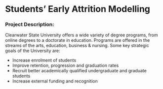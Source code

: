 # Students’ Early Attrition Modelling
### Project Description: 
Clearwater State University offers a wide variety of degree programs, from online degrees to a doctorate in education.
Programs are offered in the streams of the arts, education, business & nursing.
Some key strategic goals of the University are:
- Increase enrolment of students
- Improve retention, progression and graduation rates
- Recruit better academically qualified undergraduate and graduate students
- Increase external funding and recognition
